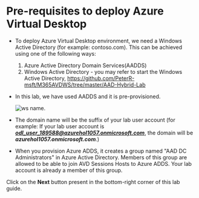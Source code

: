 # Pre-requisites to deploy Azure Virtual Desktop

- To deploy Azure Virtual Desktop environment, we need a Windows Active Directory (for example: contoso.com). This can be achieved using one of the following ways:

    1. Azure Active Directory Domain Services(AADDS)
    2. Windows Active Directory - you may refer to start the Windows Active Directory, https://github.com/PeterR-msft/M365AVDWS/tree/master/AAD-Hybrid-Lab

- In this lab, we have used AADDS and it is pre-provisioned. 

  ![ws name.](media/w30.png)


- The domain name will be the suffix of your lab user account (for example: If your lab user account is ***odl_user_189588@azurehol1057.onmicrosoft.com***, the domain will be ***azurehol1057.onmicrosoft.com***.) 

- When you provision Azure ADDS, it creates a group named "AAD DC Administrators" in Azure Active Directory. Members of this group are allowed to be able to join AVD Sessions Hosts to Azure ADDS.  Your lab account is already a member of this group. 



Click on the **Next** button present in the bottom-right corner of this lab guide.  
